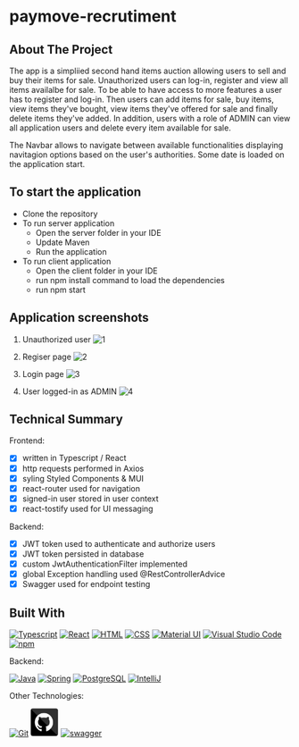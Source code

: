 # paymove-recrutiment

## About The Project
The app is a simpliied second hand items auction allowing users to sell and buy their items for sale. Unauthorized users can log-in, register and view all items availalbe for sale. To be able to have access to more features a user has to register and log-in. Then users can add items for sale, buy items, view items they've bought, view items they've offered for sale and finally delete items they've added. In addition, users with a role of ADMIN can view all application users and delete every item available for sale.

The Navbar allows to navigate between available functionalities displaying navitagion options based on the user's authorities. Some date is loaded on the application start.


## To start the application
* Clone the repository
* To run server application
  * Open the server folder in your IDE
  * Update Maven
  * Run the application
* To run client application
  * Open the client folder in your IDE
  * run npm install command to load the dependencies
  * run npm start


## Application screenshots

1. Unauthorized user
![1](https://github.com/asynoradzki/paymove-recrutiment/assets/115543941/350c1fd0-0d81-4019-a375-a8cb8f7846a9)

2. Regiser page
![2](https://github.com/asynoradzki/paymove-recrutiment/assets/115543941/f503e464-200c-4e0b-b6c4-109ac3453003)

3. Login page
![3](https://github.com/asynoradzki/paymove-recrutiment/assets/115543941/e7e39f87-f2d7-45f6-aa14-714ffed109a2)

4. User logged-in as ADMIN
![4](https://github.com/asynoradzki/paymove-recrutiment/assets/115543941/a3a6d518-d32b-4609-b786-dff1e88739b3)

## Technical Summary
Frontend:
- [x] written in Typescript / React
- [x] http requests performed in Axios
- [x] syling Styled Components & MUI
- [x] react-router used for navigation
- [x] signed-in user stored in user context
- [x] react-tostify used for UI messaging

Backend:
- [x] JWT token used to authenticate and authorize users
- [x] JWT token persisted in database
- [x] custom JwtAuthenticationFilter implemented
- [x] global Exception handling used @RestControllerAdvice
- [x] Swagger used for endpoint testing

## Built With

<a  href="https://www.typescriptlang.org/"  title="Typescript"><img  src="https://github.com/get-icon/geticon/raw/master/icons/typescript-icon.svg"  alt="Typescript"  width="50px"  height="50px"></a>
<a  href="https://reactjs.org/"  title="React"><img  src="https://github.com/get-icon/geticon/raw/master/icons/react.svg"  alt="React"  width="50px"  height="50px"></a>
<a  href="https://en.wikipedia.org/wiki/HTML5"  title="HTML"><img  src="https://github.com/get-icon/geticon/raw/master/icons/html-5.svg"  alt="HTML" height="50px"></a>
<a  href="https://en.wikipedia.org/wiki/CSS"  title="CSS"><img  src="https://github.com/get-icon/geticon/raw/master/icons/css-3.svg"  alt="CSS" height="50px"></a>
<a  href="https://material-ui.com/"  title="Material UI"><img  src="https://github.com/get-icon/geticon/raw/master/icons/material-ui.svg"  alt="Material UI"  width="50px"  height="50px"></a>
<a  href="https://code.visualstudio.com/"  title="Visual Studio Code"><img  src="https://github.com/get-icon/geticon/raw/master/icons/visual-studio-code.svg"  alt="Visual Studio Code"  width="50px"  height="50px"></a>
<a  href="https://www.npmjs.com/"  title="npm"><img  src="https://github.com/get-icon/geticon/raw/master/icons/npm.svg"  alt="npm"  width="50px"  height="50px"></a>

Backend:

<a  href="https://www.java.com/"  title="Java"><img  src="https://github.com/get-icon/geticon/raw/master/icons/java.svg"  alt="Java"  width="50px"  height="50px"></a>
<a  href="https://spring.io/"  title="Spring"><img  src="https://github.com/get-icon/geticon/raw/master/icons/spring.svg"  alt="Spring"  width="50px"  height="50px"></a>
<a  href="https://www.postgresql.org/"  title="PostgreSQL"><img  src="https://github.com/get-icon/geticon/raw/master/icons/postgresql.svg"  alt="PostgreSQL"  width="50px"  height="50px"></a>
<a  href="https://www.jetbrains.com/idea/"  title="IntelliJ"><img  src="https://github.com/get-icon/geticon/raw/master/icons/intellij-idea.svg"  alt="IntelliJ"  width="50px"  height="50px"></a>

Other Technologies:

<a  href="https://git-scm.com/"  title="Git"><img  src="https://github.com/get-icon/geticon/raw/master/icons/git-icon.svg"  alt="Git"  width="50px"  height="50px"></a>
<a  href="https://github.com/"  title="github"><img  src="https://github.com/ptatarczuk/Ideas/blob/main/server/images/github.svg"  alt="github"  width="50px"  height="50px"></a>
<a  href="https://swagger.io/"  title="swagger"><img  src="https://github.com/get-icon/geticon/raw/master/icons/swagger.svg"  alt="swagger"  width="50px"  height="50px"></a>
